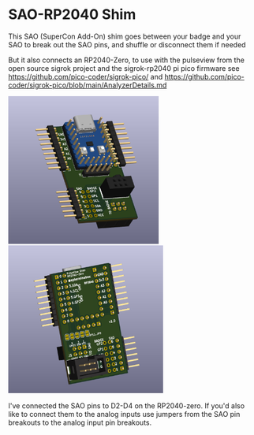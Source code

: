 # SAO-RP2040 Shim

This SAO (SuperCon Add-On) shim goes between your badge and your SAO to break out the SAO pins, and shuffle or disconnect them if needed

But it also connects an RP2040-Zero, to use with the pulseview from the open source sigrok project and the sigrok-rp2040 pi pico firmware see https://github.com/pico-coder/sigrok-pico/ and https://github.com/pico-coder/sigrok-pico/blob/main/AnalyzerDetails.md

<img src="images/SAO-RP2040-SHIM-top.png" height=300> <img src="images/SAO-RP2040-SHIM-bottom.png" height=300>

I've connected the SAO pins to D2-D4 on the RP2040-zero. If you'd also like to connect them to the analog inputs use jumpers from the SAO pin breakouts to the analog input pin breakouts.
